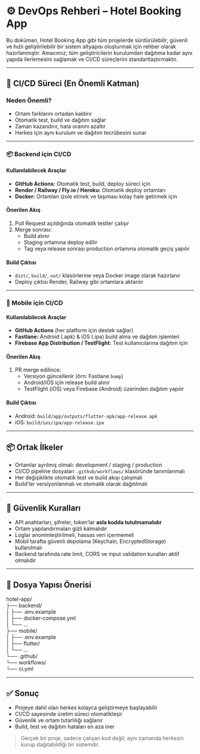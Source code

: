 # ⚙️ DevOps Rehberi – Hotel Booking App

Bu doküman, Hotel Booking App gibi tüm projelerde sürdürülebilir, güvenli ve hızlı geliştirilebilir bir sistem altyapısı oluşturmak için rehber olarak hazırlanmıştır. Amacımız; tüm geliştiricilerin kurulumdan dağıtıma kadar aynı yapıda ilerlemesini sağlamak ve CI/CD süreçlerini standartlaştırmaktır.

---

## 🚀 CI/CD Süreci (En Önemli Katman)

### Neden Önemli?

- Ortam farklarını ortadan kaldırır  
- Otomatik test, build ve dağıtım sağlar  
- Zaman kazandırır, hata oranını azaltır  
- Herkes için aynı kurulum ve dağıtım tecrübesini sunar  

---

### 📦 Backend için CI/CD

#### Kullanılabilecek Araçlar
- **GitHub Actions:** Otomatik test, build, deploy süreci için
- **Render / Railway / Fly.io / Heroku:** Otomatik deploy ortamları
- **Docker:** Ortamları izole etmek ve taşıması kolay hale getirmek için

#### Önerilen Akış

1. Pull Request açıldığında otomatik testler çalışır
2. Merge sonrası:
   - Build alınır
   - Staging ortamına deploy edilir
   - Tag veya release sonrası production ortamına otomatik geçiş yapılır

#### Build Çıktısı
- `dist/`, `build/`, `out/` klasörlerine veya Docker image olarak hazırlanır
- Deploy çıktısı Render, Railway gibi ortamlara aktarılır

---

### 📱 Mobile için CI/CD

#### Kullanılabilecek Araçlar
- **GitHub Actions** (her platform için destek sağlar)
- **Fastlane:** Android (.apk) & iOS (.ipa) build alma ve dağıtım işlemleri
- **Firebase App Distribution / TestFlight:** Test kullanıcılarına dağıtım için

#### Önerilen Akış

1. PR merge edilince:
   - Versiyon güncellenir (örn: Fastlane `bump`)
   - Android/iOS için release build alınır
   - TestFlight (iOS) veya Firebase (Android) üzerinden dağıtım yapılır

#### Build Çıktısı
- Android: `build/app/outputs/flutter-apk/app-release.apk`
- iOS: `build/ios/ipa/app-release.ipa`

---

## 📦 Ortak İlkeler

- Ortamlar ayrılmış olmalı: development / staging / production
- CI/CD pipeline dosyaları `.github/workflows/` klasöründe tanımlanmalı
- Her değişiklikte otomatik test ve build akışı çalışmalı
- Build’ler versiyonlanmalı ve otomatik olarak dağıtılmalı

---

## 🔐 Güvenlik Kuralları

- API anahtarları, şifreler, token’lar **asla kodda tutulmamalıdır**
- Ortam yapılandırmaları gizli kalmalıdır
- Loglar anonimleştirilmeli, hassas veri içermemeli
- Mobil tarafta güvenli depolama (Keychain, EncryptedStorage) kullanılmalı
- Backend tarafında rate limit, CORS ve input validation kuralları aktif olmalıdır

---


## 📂 Dosya Yapısı Önerisi

hotel-app/  
├── backend/  
│   ├── .env.example  
│   ├── docker-compose.yml  
│   └── ...  
├── mobile/  
│   ├── .env.example  
│   ├── flutter/  
│   └── ...  
└── .github/  
    └── workflows/  
        └── ci.yml

---

## ✅ Sonuç

- Projeye dahil olan herkes kolayca geliştirmeye başlayabilir
- CI/CD sayesinde üretim süreci otomatikleşir
- Güvenlik ve ortam tutarlılığı sağlanır
- Build, test ve dağıtım hataları en aza iner

> Gerçek bir proje, sadece çalışan kod değil; aynı zamanda herkesin kurup dağıtabildiği bir sistemdir.
